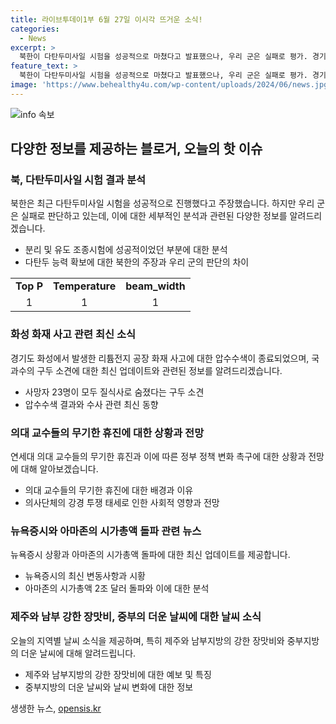 ```yaml
---
title: 라이브투데이1부 6월 27일 이시각 뜨거운 소식!
categories:
  - News
excerpt: >
  북한이 다탄두미사일 시험을 성공적으로 마쳤다고 발표했으나, 우리 군은 실패로 평가. 경기도 화성의 화재로 23명이 질식사로 숨지고, 세브란스병원의 의료진이 무기한 휴진에 돌입. 아마존의 시가총액이 2조 달러를 돌파한 가운데, 뉴욕증시는 상승했다. 오늘 제주와 남부지역은 강한 장맛비가 예상되지만 중부지방은 맑고 더운 날씨를 보일 전망.
feature_text: >
  북한이 다탄두미사일 시험을 성공적으로 마쳤다고 발표했으나, 우리 군은 실패로 평가. 경기도 화성의 화재로 23명이 질식사로 숨지고, 세브란스병원의 의료진이 무기한 휴진에 돌입. 아마존의 시가총액이 2조 달러를 돌파한 가운데, 뉴욕증시는 상승했다. 오늘 제주와 남부지역은 강한 장맛비가 예상되지만 중부지방은 맑고 더운 날씨를 보일 전망.
image: 'https://www.behealthy4u.com/wp-content/uploads/2024/06/news.jpg'
---
```


<p><img src="https://www.behealthy4u.com/wp-content/uploads/2024/06/news.jpg" alt="info 속보" /></p>

<h2 data-ke-size="size26">다양한 정보를 제공하는 블로거, 오늘의 핫 이슈</h2>

<h3>북, 다탄두미사일 시험 결과 분석</h3>

<p data-ke-size="size16">북한은 최근 다탄두미사일 시험을 성공적으로 진행했다고 주장했습니다. 하지만 우리 군은 실패로 판단하고 있는데, 이에 대한 세부적인 분석과 관련된 다양한 정보를 알려드리겠습니다. </p>

<ul>
<li>분리 및 유도 조종시험에 성공적이었던 부분에 대한 분석</li>
<li>다탄두 능력 확보에 대한 북한의 주장과 우리 군의 판단의 차이</li>
</ul>

<table>
<tbody>
<tr>
<td style="text-align: center; height: 17px;"><b>Top P</b></td>
<td style="text-align: center; height: 17px;"><b>Temperature</b></td>
<td style="text-align: center; height: 17px;"><b>beam_width</b></td>
</tr>
<tr>
<td style="text-align: center; height: 17px;">1</td>
<td style="text-align: center; height: 17px;">1</td>
<td style="text-align: center; height: 17px;">1</td>
</tr>
</tbody>
</table>

<h3>화성 화재 사고 관련 최신 소식</h3>

<p data-ke-size="size16">경기도 화성에서 발생한 리튬전지 공장 화재 사고에 대한 압수수색이 종료되었으며, 국과수의 구두 소견에 대한 최신 업데이트와 관련된 정보를 알려드리겠습니다. </p>

<ul>
<li>사망자 23명이 모두 질식사로 숨졌다는 구두 소견</li>
<li>압수수색 결과와 수사 관련 최신 동향</li>
</ul>

<h3>의대 교수들의 무기한 휴진에 대한 상황과 전망</h3>

<p data-ke-size="size16">연세대 의대 교수들의 무기한 휴진과 이에 따른 정부 정책 변화 촉구에 대한 상황과 전망에 대해 알아보겠습니다.</p>

<ul>
<li>의대 교수들의 무기한 휴진에 대한 배경과 이유</li>
<li>의사단체의 강경 투쟁 태세로 인한 사회적 영향과 전망</li>
</ul>

<h3>뉴욕증시와 아마존의 시가총액 돌파 관련 뉴스</h3>

<p data-ke-size="size16">뉴욕증시 상황과 아마존의 시가총액 돌파에 대한 최신 업데이트를 제공합니다.</p>

<ul>
<li>뉴욕증시의 최신 변동사항과 시황</li>
<li>아마존의 시가총액 2조 달러 돌파와 이에 대한 분석</li>
</ul>

<h3>제주와 남부 강한 장맛비, 중부의 더운 날씨에 대한 날씨 소식</h3>

<p data-ke-size="size16">오늘의 지역별 날씨 소식을 제공하며, 특히 제주와 남부지방의 강한 장맛비와 중부지방의 더운 날씨에 대해 알려드립니다.</p>

<ul>
<li>제주와 남부지방의 강한 장맛비에 대한 예보 및 특징</li>
<li>중부지방의 더운 날씨와 날씨 변화에 대한 정보</li>
</ul>
생생한 뉴스, <a href="https://opensis.kr" rel="dofollow">opensis.kr</a>


